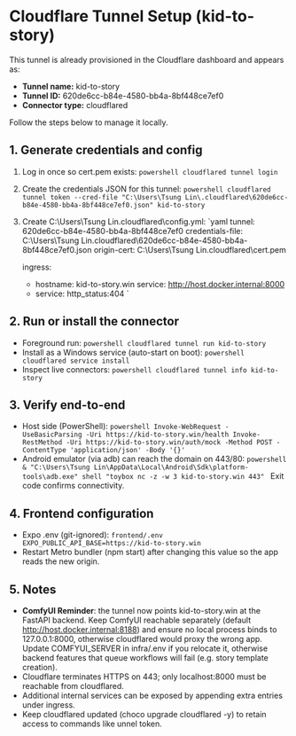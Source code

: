 # Cloudflare Tunnel Setup (kid-to-story)

This tunnel is already provisioned in the Cloudflare dashboard and appears as:

- **Tunnel name:** kid-to-story
- **Tunnel ID:** 620de6cc-b84e-4580-bb4a-8bf448ce7ef0
- **Connector type:** cloudflared

Follow the steps below to manage it locally.

## 1. Generate credentials and config
1. Log in once so cert.pem exists:
   `powershell
   cloudflared tunnel login
   `
2. Create the credentials JSON for this tunnel:
   `powershell
   cloudflared tunnel token --cred-file "C:\Users\Tsung Lin\.cloudflared\620de6cc-b84e-4580-bb4a-8bf448ce7ef0.json" kid-to-story
   `
3. Create C:\Users\Tsung Lin\.cloudflared\config.yml:
   `yaml
   tunnel: 620de6cc-b84e-4580-bb4a-8bf448ce7ef0
   credentials-file: C:\Users\Tsung Lin\.cloudflared\620de6cc-b84e-4580-bb4a-8bf448ce7ef0.json
   origin-cert: C:\Users\Tsung Lin\.cloudflared\cert.pem

   ingress:
     - hostname: kid-to-story.win
       service: http://host.docker.internal:8000
     - service: http_status:404
   `

## 2. Run or install the connector
- Foreground run:
  `powershell
  cloudflared tunnel run kid-to-story
  `
- Install as a Windows service (auto-start on boot):
  `powershell
  cloudflared service install
  `
- Inspect live connectors:
  `powershell
  cloudflared tunnel info kid-to-story
  `

## 3. Verify end-to-end
- Host side (PowerShell):
  `powershell
  Invoke-WebRequest -UseBasicParsing -Uri https://kid-to-story.win/health
  Invoke-RestMethod -Uri https://kid-to-story.win/auth/mock -Method POST -ContentType 'application/json' -Body '{}'
  `
- Android emulator (via adb) can reach the domain on 443/80:
  `powershell
  & "C:\Users\Tsung Lin\AppData\Local\Android\Sdk\platform-tools\adb.exe" shell "toybox nc -z -w 3 kid-to-story.win 443"
  `
  Exit code   confirms connectivity.

## 4. Frontend configuration
- Expo .env (git-ignored):
  `
  frontend/.env
  EXPO_PUBLIC_API_BASE=https://kid-to-story.win
  `
- Restart Metro bundler (npm start) after changing this value so the app reads the new origin.

## 5. Notes
- **ComfyUI Reminder**: the tunnel now points kid-to-story.win at the FastAPI backend. Keep ComfyUI reachable separately (default http://host.docker.internal:8188) and ensure no local process binds to 127.0.0.1:8000, otherwise cloudflared would proxy the wrong app. Update COMFYUI_SERVER in infra/.env if you relocate it, otherwise backend features that queue workflows will fail (e.g. story template creation).
- Cloudflare terminates HTTPS on 443; only localhost:8000 must be reachable from cloudflared.
- Additional internal services can be exposed by appending extra entries under ingress.
- Keep cloudflared updated (choco upgrade cloudflared -y) to retain access to commands like 	unnel token.



